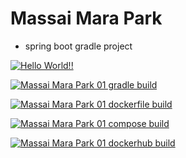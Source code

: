 # Massai Mara Park

+ spring boot gradle project

[![Hello World!!](https://github.com/Jordan0216/massai_mara_park01/actions/workflows/01helloworld.yaml/badge.svg)](https://github.com/Jordan0216/massai_mara_park01/actions/workflows/01helloworld.yaml)

[![Massai Mara Park 01 gradle build](https://github.com/Jordan0216/massai_mara_park01/actions/workflows/02mmpark01_gradle_build.yaml/badge.svg)](https://github.com/Jordan0216/massai_mara_park01/actions/workflows/02mmpark01_gradle_build.yaml)

[![Massai Mara Park 01 dockerfile build](https://github.com/Jordan0216/massai_mara_park01/actions/workflows/03mmpark01_dockerfile.yaml/badge.svg)](https://github.com/Jordan0216/massai_mara_park01/actions/workflows/03mmpark01_dockerfile.yaml)

[![Massai Mara Park 01 compose build](https://github.com/Jordan0216/massai_mara_park01/actions/workflows/04mmpark01_compose_build.yaml/badge.svg)](https://github.com/Jordan0216/massai_mara_park01/actions/workflows/04mmpark01_compose_build.yaml)

[![Massai Mara Park 01 dockerhub build](https://github.com/Jordan0216/massai_mara_park01/actions/workflows/05mmpark01_dockerhub.yaml/badge.svg)](https://github.com/Jordan0216/massai_mara_park01/actions/workflows/05mmpark01_dockerhub.yaml)